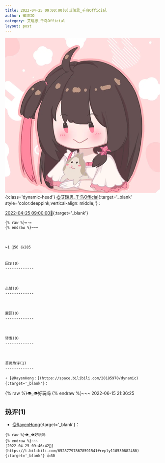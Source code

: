 ```yaml
---
title: 2022-04-25 09:00:00(0)艾瑞思_千鸟Official
author: 御坂IO
category: 艾瑞思_千鸟Official
layout: post
---
```


![img](/images/7e08840c56f251de28bdf766b647bd5fe9a5d50a.jpg){:class='dynamic-head'}
[@艾瑞思_千鸟Official](https://space.bilibili.com/1090010845/dynamic){:target='_blank' style='color:deeppink;vertical-align: middle;'}：

[2022-04-25 09:00:00🔗](https://t.bilibili.com/652877978678591541){:target='_blank'}

~~~
{% raw %}=·=
{% endraw %}~~~



↪️1 💬56 👍285


回复(0)
-------------



点赞(0)
-------------



置顶(0)
-------------



转发(0)
-------------



首页热评(1)
-------------

+ [@RayenHong：](https://space.bilibili.com/20185970/dynamic){:target='_blank'}：
~~~
{% raw %}👁️_👁️好玩吗
{% endraw %}~~~
2022-06-15 21:36:25


热评(1)
-------------

+ [@RayenHong](https://space.bilibili.com/20185970/dynamic){:target='_blank'}：
~~~
{% raw %}👁️_👁️好玩吗
{% endraw %}~~~
[2022-04-25 09:46:42🔗](https://t.bilibili.com/652877978678591541#reply110530882480){:target='_blank'} 👍30


